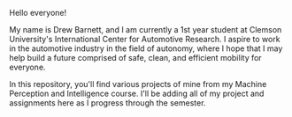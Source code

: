 Hello everyone! 

My name is Drew Barnett, and I am currently a 1st year student at Clemson University's International Center for Automotive Research. I aspire to work in the automotive industry in the field of autonomy, where I hope that I may help build a future comprised of safe, clean, and efficient mobility for everyone. 

In this repository, you'll find various projects of mine from my Machine Perception and Intelligence course. I'll be adding all of my project and assignments here as I progress through the semester. 


